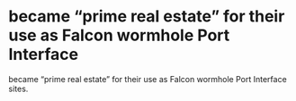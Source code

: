# became “prime real estate” for their use as Falcon wormhole Port Interface

became “prime real estate” for their use as Falcon wormhole Port Interface
sites.